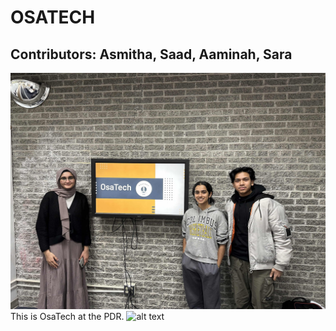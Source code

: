 # OSATECH
## Contributors: Asmitha, Saad, Aaminah, Sara

![team](team.jpg)
This is OsaTech at the PDR.
![alt text](IMG_0663.jpg)

